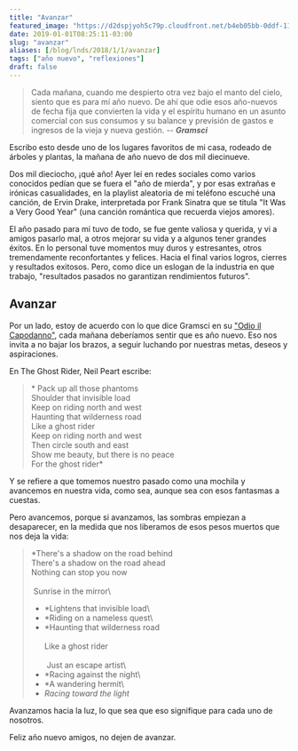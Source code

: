 ```yaml
---
title: "Avanzar"
featured_image: "https://d2dspjyoh5c79p.cloudfront.net/b4eb05bb-0ddf-11e9-a030-2b5831f8ecb5-aa9f18b7"
date: 2019-01-01T08:25:11-03:00
slug: "avanzar"
aliases: [/blog/lnds/2018/1/1/avanzar]
tags: ["año nuevo", "reflexiones"]
draft: false
---
```


> Cada mañana, cuando me despierto otra vez bajo el manto del cielo,
> siento que es para mí año nuevo. De ahí que odie esos año-nuevos de
> fecha fija que convierten la vida y el espíritu humano en un asunto
> comercial con sus consumos y su balance y previsión de gastos e
> ingresos de la vieja y nueva gestión.
> \-- ***Gramsci***

Escribo esto desde uno de los lugares favoritos de mi casa, rodeado de
árboles y plantas, la mañana de año nuevo de dos mil diecinueve.

Dos mil dieciocho, ¡qué año! Ayer leí en redes sociales como varios
conocidos pedían que se fuera el "año de mierda", y por esas extrañas
e irónicas casualidades, en la playlist aleatoria de mi teléfono escuché
una canción, de Ervin Drake, interpretada por Frank Sinatra que se
titula "It Was a Very Good Year" (una canción romántica que recuerda
viejos amores).


El año pasado para mí tuvo de todo, se fue gente valiosa y querida, y vi
a amigos pasarlo mal, a otros mejorar su vida y a algunos tener grandes
éxitos. En lo personal tuve momentos muy duros y estresantes, otros
tremendamente reconfortantes y felices. Hacia el final varios logros,
cierres y resultados exitosos. Pero, como dice un eslogan de la
industria en que trabajo, "resultados pasados no garantizan rendimientos
futuros".

## Avanzar

Por un lado, estoy de acuerdo con lo que dice Gramsci en su ["Odio il
Capodanno"](http://izquierdadiario.com/Odio-el-ano-nuevo-de-Antonio-Gramsci?fbclid=IwAR12yXn12BfJ6TpT-2XGt_fOPzMIKbPWmFNLBGd8i8XJNExFPp8PhZnjXqA),
cada mañana deberíamos sentir que es año nuevo. Eso nos invita a no
bajar los brazos, a seguir luchando por nuestras metas, deseos y
aspiraciones.

En The Ghost Rider, Neil Peart escribe:

> * Pack up all those phantoms\
> Shoulder that invisible load\
> Keep on riding north and west\
> Haunting that wilderness road\
> Like a ghost rider\
> Keep on riding north and west\
> Then circle south and east\
> Show me beauty, but there is no peace\
> For the ghost rider*

Y se refiere a que tomemos nuestro pasado como una mochila y avancemos
en nuestra vida, como sea, aunque sea con esos fantasmas a
cuestas.

Pero avancemos, porque si avanzamos, las sombras empiezan a
desaparecer, en la medida que nos liberamos de esos pesos muertos que
nos deja la vida:

> *There's a shadow on the road behind\
> There's a shadow on the road ahead\
> Nothing can stop you now\
> \
>  Sunrise in the mirror\
> * *Lightens that invisible load\
> * *Riding on a nameless quest\
> * *Haunting that wilderness road\
> \
> Like a ghost rider\
> \
>  Just an escape artist\
> * *Racing against the night\
> * *A wandering hermit\
> * *Racing toward the light*

Avanzamos hacia la luz, lo que sea que eso signifique para cada uno de
nosotros.

Feliz año nuevo amigos, no dejen de avanzar.

